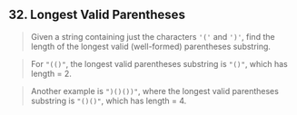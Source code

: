 ## 32. Longest Valid Parentheses

>Given a string containing just the characters `'('` and `')'`, find the length of the longest valid (well-formed) parentheses substring.

>For `"(()"`, the longest valid parentheses substring is `"()"`, which has length = 2.

>Another example is `")()())"`, where the longest valid parentheses substring is `"()()"`, which has length = 4.

